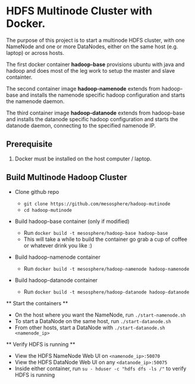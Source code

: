 # HDFS Multinode Cluster with Docker.

The purpose of this project is to start a multinode HDFS cluster, with one NameNode and one or more DataNodes, either on the same host (e.g. laptop) or across hosts.

The first docker container **hadoop-base** provisions ubuntu with java and hadoop and does most of the leg work to setup the master and slave containter.

The second container image **hadoop-namenode** extends from hadoop-base and installs the namenode specific hadoop configuration and starts the namenode daemon.

The third container image **hadoop-datanode** extends from hadoop-base and installs the datanode specific hadoop configuration and starts the datanode daemon, connecting to the specified namenode IP.


Prerequisite
------------

1. Docker must be installed on the host computer / laptop.
 
Build Multinode Hadoop Cluster
------------------------------
 
* Clone github repo
  * `git clone https://github.com/mesosphere/hadoop-mutinode`
  * `cd hadoop-mutinode`

* Build hadoop-base container (only if modified)
  * Run `docker build -t mesosphere/hadoop-base hadoop-base`
  * This will take a while to build the container go grab a cup of coffee or whatever drink you like :)
 
* Build hadoop-namenode container
  * Run `docker build -t mesosphere/hadoop-namenode hadoop-namenode`  
  
* Build hadoop-datanode container
  * Run `docker build -t mesosphere/hadoop-datanode hadoop-datanode`

** Start the containers **

 * On the host where you want the NameNode, run `./start-namenode.sh`
 * To start a DataNode on the same host, run `./start-datanode.sh`
 * From other hosts, start a DataNode with `./start-datanode.sh <namenode_ip>`

** Verify HDFS is running **

 * View the HDFS NameNode Web UI on `<namenode_ip>:50070`
 * View the HDFS DataNode Web UI on any `<datanode_ip>:50075`
 * Inside either container, run `su - hduser -c "hdfs dfs -ls /"` to verify HDFS is running
  

